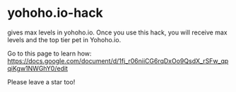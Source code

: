 # yohoho.io-hack
gives max levels in yohoho.io. 
Once you use this hack, you will receive max levels and the top tier pet in Yohoho.io.


Go to this page to learn how: https://docs.google.com/document/d/1fj_r06niiCG6rqDxOo9QsdX_rSFw_qpqiKgw1NWGhY0/edit

Please leave a star too!
